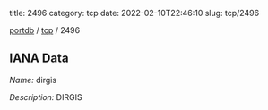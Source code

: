 title: 2496
category: tcp
date: 2022-02-10T22:46:10
slug: tcp/2496

[portdb](/) / [tcp](/category/tcp.html) / 2496


## IANA Data

_Name:_ dirgis

_Description:_ DIRGIS

